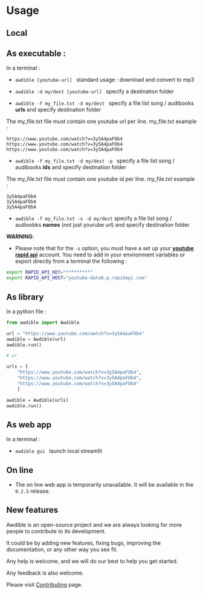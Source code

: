 # Usage


## Local


## As executable :

In a terminal :
* ```awdible [youtube-url] ``` standard usage : download and convert to mp3

* ```awdible -d my/dest [youtube-url] ``` specify a destination folder

* ```awdible -f my_file.txt -d my/dest ``` specify a file list song  / audibooks **urls** and specify destination folder

The my_file.txt file must contain one youtube url per line.
my_file.txt example :
```
https://www.youtube.com/watch?v=3y5A4paFOb4
https://www.youtube.com/watch?v=3y5A4paFOb4
https://www.youtube.com/watch?v=3y5A4paFOb4
```
* ```awdible -f my_file.txt -d my/dest -p ``` specify a file list song  / audibooks **ids** and specify destination folder

The my_file.txt file must contain one youtube id per line.
my_file.txt example :
```
3y5A4paFOb4
3y5A4paFOb4
3y5A4paFOb4
```
* ```awdible -f my_file.txt -s -d my/dest``` specify a file list song / audioobks **names** (not just yourube url) and specify destination folder.

**WARNING**:
- Please note that for the `-s` option, you must have a set up your **[youtube rapid api](https://rapidapi.com/herosAPI/api/youtube-data8)** account. You need to add in your environment variables or export directly from a terminal the following :

```bash
export RAPID_API_KEY="*********"
export RAPID_API_HOST="youtube-data8.p.rapidapi.com"
```


## As library

In a python file :

```python
from awdible import Awdible

url = "https://www.youtube.com/watch?v=3y5A4paFOb4"
awdible = Awdible(url)
awdible.run()

# or

urls = [
    "https://www.youtube.com/watch?v=3y5A4paFOb4",
    "https://www.youtube.com/watch?v=3y5A4paFOb4",
    "https://www.youtube.com/watch?v=3y5A4paFOb4"
    ]

awdible = Awdible(urls)
awdible.run()
```

## As web app

In a terminal :

* ```awdible gui ``` launch local streamlit

## On line

* The on line web app is temporarily unavailable. It will be available in the `0.2.5` release.

## New features

Awdible is an open-source project and we are always looking for more people to contribute to its development.

It could be by adding new features, fixing bugs, improving the documentation, or any other way you see fit.

Any help is welcome, and we will do our best to help you get started.

Any feedback is also welcome.

Please visit [Contributing](https://alexandregazagnes.github.io/awdible/CONTRIBUTING/) page.
